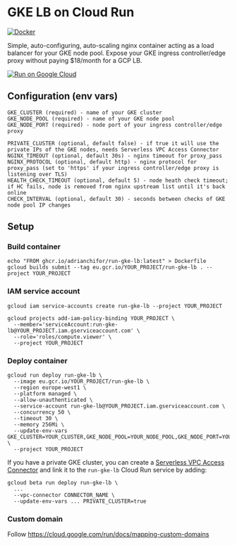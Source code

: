 # GKE LB on Cloud Run

[![Docker](https://github.com/adrianchifor/run-gke-lb/workflows/Publish%20Docker/badge.svg)](https://github.com/adrianchifor/run-gke-lb/actions?query=workflow%3A%22Publish+Docker%22)

Simple, auto-configuring, auto-scaling nginx container acting as a load balancer for your GKE node pool. Expose your GKE ingress controller/edge proxy without paying $18/month for a GCP LB.

[![Run on Google Cloud](https://deploy.cloud.run/button.svg)](https://deploy.cloud.run)

## Configuration (env vars)

```
GKE_CLUSTER (required) - name of your GKE cluster
GKE_NODE_POOL (required) - name of your GKE node pool
GKE_NODE_PORT (required) - node port of your ingress controller/edge proxy

PRIVATE_CLUSTER (optional, default false) - if true it will use the private IPs of the GKE nodes, needs Serverless VPC Access Connector
NGINX_TIMEOUT (optional, default 30s) - nginx timeout for proxy_pass
NGINX_PROTOCOL (optional, default http) - nginx protocol for proxy_pass (set to 'https' if your ingress controller/edge proxy is listening over TLS)
HEALTH_CHECK_TIMEOUT (optional, default 5) - node heath check timeout; if HC fails, node is removed from nginx upstream list until it's back online
CHECK_INTERVAL (optional, default 30) - seconds between checks of GKE node pool IP changes
```

## Setup

### Build container

```
echo "FROM ghcr.io/adrianchifor/run-gke-lb:latest" > Dockerfile
gcloud builds submit --tag eu.gcr.io/YOUR_PROJECT/run-gke-lb . --project YOUR_PROJECT
```

### IAM service account

```
gcloud iam service-accounts create run-gke-lb --project YOUR_PROJECT

gcloud projects add-iam-policy-binding YOUR_PROJECT \
  --member='serviceAccount:run-gke-lb@YOUR_PROJECT.iam.gserviceaccount.com' \
  --role='roles/compute.viewer' \
  --project YOUR_PROJECT
```

### Deploy container

```
gcloud run deploy run-gke-lb \
  --image eu.gcr.io/YOUR_PROJECT/run-gke-lb \
  --region europe-west1 \
  --platform managed \
  --allow-unauthenticated \
  --service-account run-gke-lb@YOUR_PROJECT.iam.gserviceaccount.com \
  --concurrency 50 \
  --timeout 30 \
  --memory 256Mi \
  --update-env-vars GKE_CLUSTER=YOUR_CLUSTER,GKE_NODE_POOL=YOUR_NODE_POOL,GKE_NODE_PORT=YOUR_NODE_PORT \
  --project YOUR_PROJECT
```

If you have a private GKE cluster, you can create a [Serverless VPC Access Connector](https://cloud.google.com/vpc/docs/configure-serverless-vpc-access) and link it to the `run-gke-lb` Cloud Run service by adding:

```
gcloud beta run deploy run-gke-lb \
  ...
  --vpc-connector CONNECTOR_NAME \
  --update-env-vars ... PRIVATE_CLUSTER=true
```

### Custom domain
Follow https://cloud.google.com/run/docs/mapping-custom-domains
